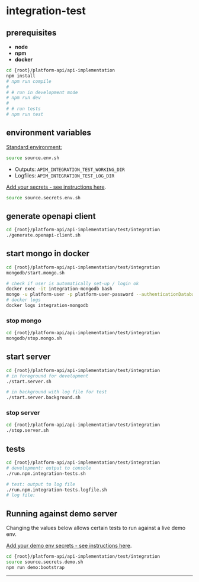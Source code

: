 # integration-test

## prerequisites

* **node**
* **npm**
* **docker**

````bash
cd {root}/platform-api/api-implementation
npm install
# npm run compile
#
# # run in development mode
# npm run dev
#
# # run tests
# npm run test
````
## environment variables

[Standard environment:](./source.env.sh)
````bash
source source.env.sh
````
* Outputs: `APIM_INTEGRATION_TEST_WORKING_DIR`
* Logfiles: `APIM_INTEGRATION_TEST_LOG_DIR`

[Add your secrets - see instructions here](./template.source.secrets.env.sh).
````bash
source source.secrets.env.sh
````
## generate openapi client
````bash
cd {root}/platform-api/api-implementation/test/integration
./generate.openapi-client.sh
````
## start mongo in docker
````bash
cd {root}/platform-api/api-implementation/test/integration
mongodb/start.mongo.sh

# check if user is automatically set-up / login ok
docker exec -it integration-mongodb bash
mongo -u platform-user -p platform-user-password --authenticationDatabase platform
# docker logs
docker logs integration-mongodb
````
### stop mongo
````bash
cd {root}/platform-api/api-implementation/test/integration
mongodb/stop.mongo.sh
````

## start server
````bash
cd {root}/platform-api/api-implementation/test/integration
# in foreground for development
./start.server.sh

# in background with log file for test
./start.server.background.sh
````
### stop server
````bash
cd {root}/platform-api/api-implementation/test/integration
./stop.server.sh
````

## tests

````bash
cd {root}/platform-api/api-implementation/test/integration
# development: output to console
./run.npm.integration-tests.sh

# test: output to log file
./run.npm.integration-tests.logfile.sh
# log file:

````

## Running against demo server
Changing the values below allows certain tests to run against a live demo env.

[Add your demo env secrets - see instructions here](./template.source.secrets.demo.sh).
````bash
cd {root}/platform-api/api-implementation/test/integration
source source.secrets.demo.sh
npm run demo:bootstrap
````


----
